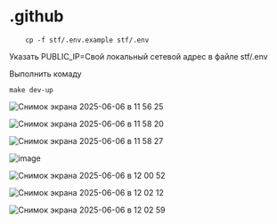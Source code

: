# .github

```
	cp -f stf/.env.example stf/.env
```

Указать PUBLIC_IP=Свой локальный сетевой адрес в файле stf/.env

Выполнить комаду

```
make dev-up
```

![Снимок экрана 2025-06-06 в 11 56 25](https://github.com/user-attachments/assets/dc02a558-9094-4c33-8c85-361113f86efd)

![Снимок экрана 2025-06-06 в 11 58 20](https://github.com/user-attachments/assets/2733f05a-085f-4737-a5eb-7236862a1f73)

![Снимок экрана 2025-06-06 в 11 58 27](https://github.com/user-attachments/assets/84875158-c670-4c9f-bf03-a777655d4787)

![image](https://github.com/user-attachments/assets/a2eb4c02-c28d-4a22-8cc3-1bab0fae5fd8)

![Снимок экрана 2025-06-06 в 12 00 52](https://github.com/user-attachments/assets/265307f2-d907-4292-8f81-f419c58d6819)

![Снимок экрана 2025-06-06 в 12 02 12](https://github.com/user-attachments/assets/dd5881f6-7a0a-4c8a-80ee-1c9cb3d53772)

![Снимок экрана 2025-06-06 в 12 02 59](https://github.com/user-attachments/assets/647c5dbc-5091-48bb-938a-b8a395cf967e)

